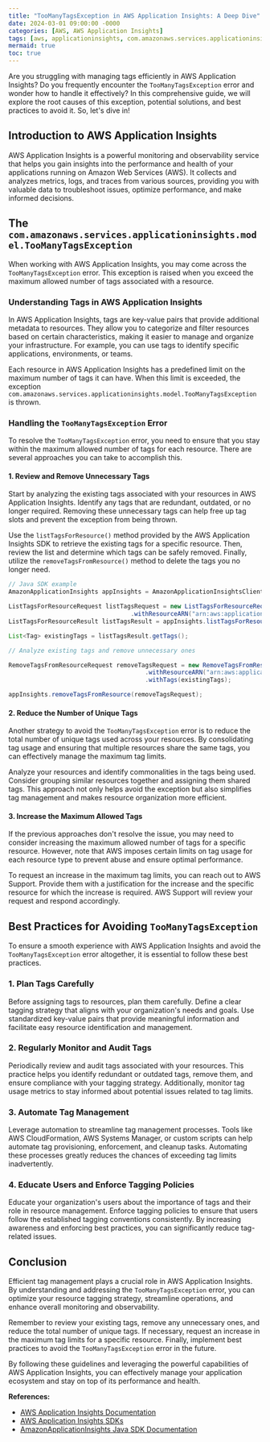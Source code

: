 ```yaml
---
title: "TooManyTagsException in AWS Application Insights: A Deep Dive"
date: 2024-03-01 09:00:00 -0000
categories: [AWS, AWS Application Insights]
tags: [aws, applicationinsights, com.amazonaws.services.applicationinsights.model]
mermaid: true
toc: true
---
```



Are you struggling with managing tags efficiently in AWS Application Insights? Do you frequently encounter the `TooManyTagsException` error and wonder how to handle it effectively? In this comprehensive guide, we will explore the root causes of this exception, potential solutions, and best practices to avoid it. So, let's dive in!

## Introduction to AWS Application Insights
AWS Application Insights is a powerful monitoring and observability service that helps you gain insights into the performance and health of your applications running on Amazon Web Services (AWS). It collects and analyzes metrics, logs, and traces from various sources, providing you with valuable data to troubleshoot issues, optimize performance, and make informed decisions.

## The `com.amazonaws.services.applicationinsights.model.TooManyTagsException`
When working with AWS Application Insights, you may come across the `TooManyTagsException` error. This exception is raised when you exceed the maximum allowed number of tags associated with a resource.

### Understanding Tags in AWS Application Insights
In AWS Application Insights, tags are key-value pairs that provide additional metadata to resources. They allow you to categorize and filter resources based on certain characteristics, making it easier to manage and organize your infrastructure. For example, you can use tags to identify specific applications, environments, or teams.

Each resource in AWS Application Insights has a predefined limit on the maximum number of tags it can have. When this limit is exceeded, the exception `com.amazonaws.services.applicationinsights.model.TooManyTagsException` is thrown.

### Handling the `TooManyTagsException` Error
To resolve the `TooManyTagsException` error, you need to ensure that you stay within the maximum allowed number of tags for each resource. There are several approaches you can take to accomplish this.

#### 1. Review and Remove Unnecessary Tags
Start by analyzing the existing tags associated with your resources in AWS Application Insights. Identify any tags that are redundant, outdated, or no longer required. Removing these unnecessary tags can help free up tag slots and prevent the exception from being thrown.

Use the `listTagsForResource()` method provided by the AWS Application Insights SDK to retrieve the existing tags for a specific resource. Then, review the list and determine which tags can be safely removed. Finally, utilize the `removeTagsFromResource()` method to delete the tags you no longer need.

```java
// Java SDK example
AmazonApplicationInsights appInsights = AmazonApplicationInsightsClientBuilder.defaultClient();

ListTagsForResourceRequest listTagsRequest = new ListTagsForResourceRequest()
                                  .withResourceARN("arn:aws:application-insights:us-west-2:123456789012:component/MyApp");
ListTagsForResourceResult listTagsResult = appInsights.listTagsForResource(listTagsRequest);

List<Tag> existingTags = listTagsResult.getTags();

// Analyze existing tags and remove unnecessary ones

RemoveTagsFromResourceRequest removeTagsRequest = new RemoveTagsFromResourceRequest()
                                      .withResourceARN("arn:aws:application-insights:us-west-2:123456789012:component/MyApp")
                                      .withTags(existingTags);

appInsights.removeTagsFromResource(removeTagsRequest);
```

#### 2. Reduce the Number of Unique Tags
Another strategy to avoid the `TooManyTagsException` error is to reduce the total number of unique tags used across your resources. By consolidating tag usage and ensuring that multiple resources share the same tags, you can effectively manage the maximum tag limits.

Analyze your resources and identify commonalities in the tags being used. Consider grouping similar resources together and assigning them shared tags. This approach not only helps avoid the exception but also simplifies tag management and makes resource organization more efficient.

#### 3. Increase the Maximum Allowed Tags
If the previous approaches don't resolve the issue, you may need to consider increasing the maximum allowed number of tags for a specific resource. However, note that AWS imposes certain limits on tag usage for each resource type to prevent abuse and ensure optimal performance.

To request an increase in the maximum tag limits, you can reach out to AWS Support. Provide them with a justification for the increase and the specific resource for which the increase is required. AWS Support will review your request and respond accordingly.

## Best Practices for Avoiding `TooManyTagsException`
To ensure a smooth experience with AWS Application Insights and avoid the `TooManyTagsException` error altogether, it is essential to follow these best practices.

### 1. Plan Tags Carefully
Before assigning tags to resources, plan them carefully. Define a clear tagging strategy that aligns with your organization's needs and goals. Use standardized key-value pairs that provide meaningful information and facilitate easy resource identification and management.

### 2. Regularly Monitor and Audit Tags
Periodically review and audit tags associated with your resources. This practice helps you identify redundant or outdated tags, remove them, and ensure compliance with your tagging strategy. Additionally, monitor tag usage metrics to stay informed about potential issues related to tag limits.

### 3. Automate Tag Management
Leverage automation to streamline tag management processes. Tools like AWS CloudFormation, AWS Systems Manager, or custom scripts can help automate tag provisioning, enforcement, and cleanup tasks. Automating these processes greatly reduces the chances of exceeding tag limits inadvertently.

### 4. Educate Users and Enforce Tagging Policies
Educate your organization's users about the importance of tags and their role in resource management. Enforce tagging policies to ensure that users follow the established tagging conventions consistently. By increasing awareness and enforcing best practices, you can significantly reduce tag-related issues.

## Conclusion
Efficient tag management plays a crucial role in AWS Application Insights. By understanding and addressing the `TooManyTagsException` error, you can optimize your resource tagging strategy, streamline operations, and enhance overall monitoring and observability.

Remember to review your existing tags, remove any unnecessary ones, and reduce the total number of unique tags. If necessary, request an increase in the maximum tag limits for a specific resource. Finally, implement best practices to avoid the `TooManyTagsException` error in the future.

By following these guidelines and leveraging the powerful capabilities of AWS Application Insights, you can effectively manage your application ecosystem and stay on top of its performance and health.

**References:**
- [AWS Application Insights Documentation](https://docs.aws.amazon.com/application-insights/index.html)
- [AWS Application Insights SDKs](https://docs.aws.amazon.com/application-insights/latest/APIReference/Welcome.html)
- [AmazonApplicationInsights Java SDK Documentation](https://sdk.amazonaws.com/java/api/latest/software/amazon/awssdk/services/applicationinsights/AmazonApplicationInsights.html)

